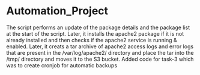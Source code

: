 # Automation_Project
The script performs an update of the package details and the package list at the start of the script.
Later, it installs the apache2 package if it is not already installed and then checks if the apache2 service is running & enabled.
Later, it creats a tar archive of apache2 access logs and error logs that are present in the /var/log/apache2/ directory and place the tar into the /tmp/ directory and moves it to the S3 bucket.
Added code for task-3 which was to create cronjob for automatic backups
